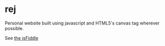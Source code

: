 rej
===

Personal website built using javascript and HTML5's canvas tag wherever possible.

See [the jsFiddle](http://jsfiddle.net/SU7vN/231/)
